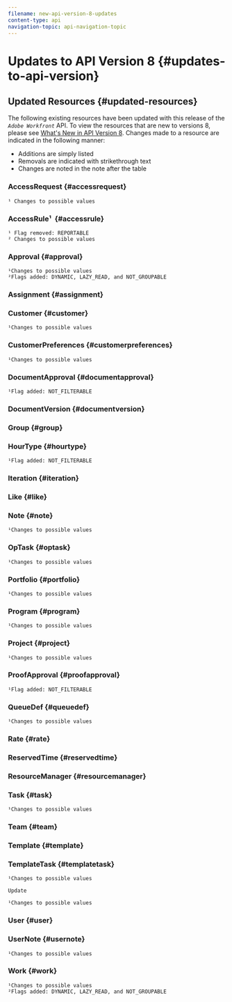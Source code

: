 ```yaml
---
filename: new-api-version-8-updates
content-type: api
navigation-topic: api-navigation-topic
---
```




# Updates to API Version 8 {#updates-to-api-version}



## Updated Resources {#updated-resources}

The following existing resources have been updated with this release of the *`Adobe Workfront`* API. To view the resources that are new to versions 8, please see [What's New in API Version 8](new-api-version-8.md). Changes made to a resource are indicated in the following manner:



* Additions are simply listed
* Removals are indicated with strikethrough text
* Changes are noted in the note after the table




### AccessRequest {#accessrequest}


`¹ Changes to possible values` 


### AccessRule¹&nbsp; {#accessrule}


`¹ Flag removed: REPORTABLE`   
`² Changes to possible values` 


### Approval {#approval}


`¹Changes to possible values`   
`²Flags added: DYNAMIC, LAZY_READ, and NOT_GROUPABLE`


### Assignment {#assignment}




### Customer {#customer}


`¹Changes to possible values` 


### CustomerPreferences {#customerpreferences}


`¹Changes to possible values` 


### DocumentApproval {#documentapproval}


`¹Flag added: NOT_FILTERABLE` 


### DocumentVersion {#documentversion}




### Group {#group}




### HourType {#hourtype}


`¹Flag added: NOT_FILTERABLE` 


### Iteration {#iteration}




### Like {#like}




### Note {#note}


`¹Changes to possible values` 


### OpTask {#optask}


`¹Changes to possible values` 


### Portfolio {#portfolio}


`¹Changes to possible values` 


### Program {#program}


`¹Changes to possible values` 


### Project {#project}


`¹Changes to possible values` 


### ProofApproval {#proofapproval}


`¹Flag added: NOT_FILTERABLE` 


### QueueDef {#queuedef}


`¹Changes to possible values` 


### Rate {#rate}




### ReservedTime {#reservedtime}




### ResourceManager {#resourcemanager}




### Task {#task}


`¹Changes to possible values` 


### Team {#team}




### Template {#template}




### TemplateTask {#templatetask}


`¹Changes to possible values` 


`Update` 

`¹Changes to possible values` 


### User {#user}




### UserNote {#usernote}


`¹Changes to possible values` 


### Work {#work}


`¹Changes to possible values`   
`²Flags added: DYNAMIC, LAZY_READ, and NOT_GROUPABLE`
